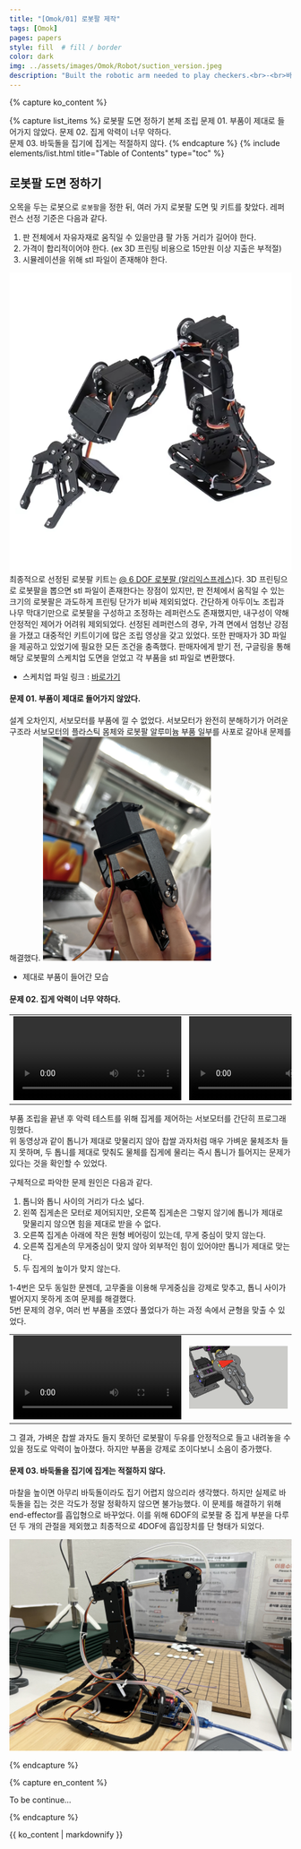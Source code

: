 ```yaml
---
title: "[Omok/01] 로봇팔 제작"
tags: [Omok]
pages: papers
style: fill  # fill / border 
color: dark
img: ../assets/images/Omok/Robot/suction_version.jpeg
description: "Built the robotic arm needed to play checkers.<br>-<br>바둑돌을 두는데 필요한 로봇팔을 조립했다."
---
```

<!-- 한국어 콘텐츠 -->
{% capture ko_content %}
  

{% capture list_items %}
로봇팔 도면 정하기
본체 조립
문제 01. 부품이 제대로 들어가지 않았다.
문제 02. 집게 악력이 너무 약하다.  
문제 03. 바둑돌을 집기에 집게는 적절하지 않다. 
{% endcapture %}
{% include elements/list.html title="Table of Contents" type="toc" %}

## 로봇팔 도면 정하기 
오목을 두는 로봇으로 `로봇팔`을 정한 뒤, 여러 가지 로봇팔 도면 및 키트를 찾았다. 레퍼런스 선정 기준은 다음과 같다.    

1. 판 전체에서 자유자재로 움직일 수 있을만큼 팔 가동 거리가 길어야 한다. 
2. 가격이 합리적이어야 한다. (ex 3D 프린팅 비용으로 15만원 이상 지출은 부적절)
3. 시뮬레이션을 위해 stl 파일이 존재해야 한다. 

![img](../assets/images/Omok/Robot/robotarmsampleimg.png)
최종적으로 선정된 로봇팔 키트는 
[@ 6 DOF 로봇팔 (알리익스프레스)](https://ko.aliexpress.com/item/1005007386559678.html?spm=a2g0o.productlist.main.15.76b4RakaRakaND&algo_pvid=85321348-9fe0-4f8b-addd-296b5d50c8f3&aem_p4p_detail=202409102006354683620301111830002281303&algo_exp_id=85321348-9fe0-4f8b-addd-296b5d50c8f3-7&pdp_npi=4%40dis%21KRW%2127469%2125650%21%21%21141.96%21132.56%21%402141112417260239956742894ea51d%2112000040533573588%21sea%21KR%210%21ABX&curPageLogUid=hGIF7raV9P0Z&utparam-url=scene%3Asearch%7Cquery_from%3A&search_p4p_id=202409102006354683620301111830002281303_8)다. 
3D 프린팅으로 로봇팔을 뽑으면 stl 파일이 존재한다는 장점이 있지만, 판 전체에서 움직일 수 있는 크기의 로봇팔은 과도하게 프린팅 단가가 비싸 제외되었다. 간단하게 아두이노 조립과 나무 막대기만으로 로봇팔을 구성하고 조정하는 레퍼런스도 존재했지만, 내구성이 약해 안정적인 제어가 어려워 제외되었다. 선정된 레퍼런스의 경우, 가격 면에서 엄청난 강점을 가졌고 대중적인 키트이기에 많은 조립 영상을 갖고 있었다. 또한 판매자가 3D 파일을 제공하고 있었기에 필요한 모든 조건을 충족했다. 판매자에게 받기 전, 구글링을 통해 해당 로봇팔의 스케치업 도면을 얻었고 각 부품을 stl 파일로 변환했다.  
- 스케치업 파일 링크 : [바로가기](https://3dwarehouse.sketchup.com/model/e652c8d7-eef4-4c61-b5f7-9ef8b67c9da8/YFRobot-6-DOF)

#### 문제 01. 부품이 제대로 들어가지 않았다.

설계 오차인지, 서보모터를 부품에 낄 수 없었다. 서보모터가 완전히 분해하기가 어려운 구조라 서보모터의 플라스틱 몸체와 로봇팔 알루미늄 부품 일부를 사포로 갈아내 문제를 해결했다. 
<img src="../assets/images/Omok/Robot/IMG_5387.JPG" alt="Alt text" style="border: 0; width: 300px;">

- 제대로 부품이 들어간 모습

#### 문제 02. 집게 악력이 너무 약하다. 
<table>
  <tr>
    <td>
        <video controls width="300">
        <source src="../assets/images/Omok/Robot/IMG_5380.mp4" type="video/mp4" />
        </video>
    </td>
    <td>
        <video controls width="300">
        <source src="../assets/images/Omok/Robot/IMG_5381.mp4" type="video/mp4" />
        </video>
    </td>
    </tr>
</table>

부품 조립을 끝낸 후 악력 테스트를 위해 집게를 제어하는 서보모터를 간단히 프로그래밍했다.  
위 동영상과 같이 톱니가 제대로 맞물리지 않아 찹쌀 과자처럼 매우 가벼운 물체조차 들지 못하며, 두 톱니를 제대로 맞춰도 물체를 집게에 물리는 즉시 톱니가 틀어지는 문제가 있다는 것을 확인할 수 있었다.  

구체적으로 파악한 문제 원인은 다음과 같다.  

1. 톱니와 톱니 사이의 거리가 다소 넓다. 
2. 왼쪽 집게손은 모터로 제어되지만, 오른쪽 집게손은 그렇지 않기에 톱니가 제대로 맞물리지 않으면 힘을 제대로 받을 수 없다. 
3. 오른쪽 집게손 아래에 작은 원형 베어링이 있는데, 무게 중심이 맞지 않는다. 
4. 오른쪽 집게손의 무게중심이 맞지 않아 외부적인 힘이 있어야만 톱니가 제대로 맞는다. 
5. 두 집게의 높이가 맞지 않는다. 

1-4번은 모두 동일한 문젠데, 고무줄을 이용해 무게중심을 강제로 맞추고, 톱니 사이가 벌어지지 못하게 조여 문제를 해결했다.  
5번 문제의 경우, 여러 번 부품을 조였다 풀었다가 하는 과정 속에서 균형을 맞출 수 있었다. 
<table>
  <tr>
    <td>
        <video controls width="300">
        <source src="../assets/images/Omok/Robot/improved.MP4" type="video/mp4" />
        </video>
    </td>
    <td>
        <img src="../assets/images/Omok/Robot/solution.png" alt="Alt text">
    </td>
    </tr>
</table>

그 결과, 가벼운 찹쌀 과자도 들지 못하던 로봇팔이 두유를 안정적으로 들고 내려놓을 수 있을 정도로 악력이 높아졌다. 하지만 부품을 강제로 조이다보니 소음이 증가했다. 

#### 문제 03. 바둑돌을 집기에 집게는 적절하지 않다. 
마찰을 높이면 아무리 바둑돌이라도 집기 어렵지 않으리라 생각했다. 하지만 실제로 바둑돌을 집는 것은 각도가 정말 정확하지 않으면 불가능했다. 이 문제를 해결하기 위해 end-effector를 흡입형으로 바꾸었다. 이를 위해 6DOF의 로봇팔 중 집게 부분을 다루던 두 개의 관절을 제외했고 최종적으로 4DOF에 흡입장치를 단 형태가 되었다.   

![suctuion](../assets/images/Omok/Robot/suction_version.jpeg)


{% endcapture %}

<!-- 영어 콘텐츠 -->
{% capture en_content %}

To be continue...

{% endcapture %}

<div id="content-ko" class="lang-content" data-lang="ko">
  {{ ko_content | markdownify }}
</div>

<div id="content-en" class="lang-content" data-lang="en" style="display: none;">
  {{ en_content | markdownify }}
</div>
